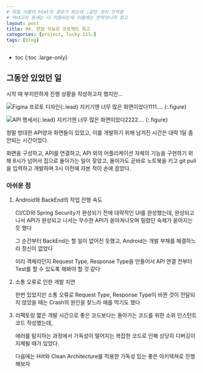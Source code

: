 ```yaml
---
# 파일 이름이 html의 경로가 되는데 ₂같은 것이 안먹힘
# 카테고리 등에는 다 적용되는데 이름에는 안먹히니까 참고
layout: post
title: 04. 한참 뒤늦은 프로젝트 회고
categories: [project, lucky 111₂]
tags: [blog]
---
```


- toc
{:toc .large-only}

## 그동안 있었던 일
시작 때 부지런하게 진행 상황을 작성하고자 했지만...

![Figma 프로토 디자인](../../../assets/img/project/lucky%20111₂/prpotodesign.png){:.lead}
지키기엔 너무 많은 화면이었다1111....
{:.figure}


![API 명세서](../../../assets/img/project/lucky%20111₂/api.png){:.lead}
지키기엔 너무 많은 화면이었다2222....
{:.figure}


정말 방대한 API양과 화면들이 있었고, 이를 개발하기 위해 남겨진 시간은 대략 1달 좀 안되는 시간이었다.

화면을 구성하고, API를 연결하고, API 외의 어플리케이션 자체의 기능을 구현하기 위해 8시가 넘어서 집으로 돌아가는 일이 잦았고, 돌아가도 곧바로 노트북을 키고 git pull을 입력하고 개발하며 3시 이전에 자본 적이 손에 꼽았다.

### 아쉬운 점

1. Android와 BackEnd의 작업 진행 속도

    CI/CD와 Spring Security가 완성되기 전에 대략적인 UI를 완성했는데,
    완성되고나서 API가 완성되고 나서는 무수한 API가 쏟아져나오며 밀렸던 숙제가 쏟아지는 듯 했다

    그 순간부터 BackEnd는 할 일이 없어진 듯했고, Android는 개발 부채를 해결하느라 정신이 없었다

    미리 객체라던지 Request Type, Response Type을 만들어서 API 연결 전부터 Test를 할 수 있도록 해봐야 할 것 같다


2. 소통 오류로 인한 개발 지연

    한번 있었지만 소통 오류로 Request Type, Response Type이 바뀐 것이 전달되지 않았을 때는 Crash의 원인을 찾느라 애를 먹기도 했다

3. 리팩토링
    짧은 개발 시간으로 좋은 코드보다는 돌아가는 코드를 위한 소위 인스턴트 코드 작성했는데,

    에러를 탐지하는 과정에서 가독성이 떨어지는 복잡한 코드로 인해 상당히 디버깅이 지체될 때가 있었다.

    다음에는 Hilt와 Clean Architecture를 적용한 가독성 있는 좋은 아키텍쳐로 진행해보자

